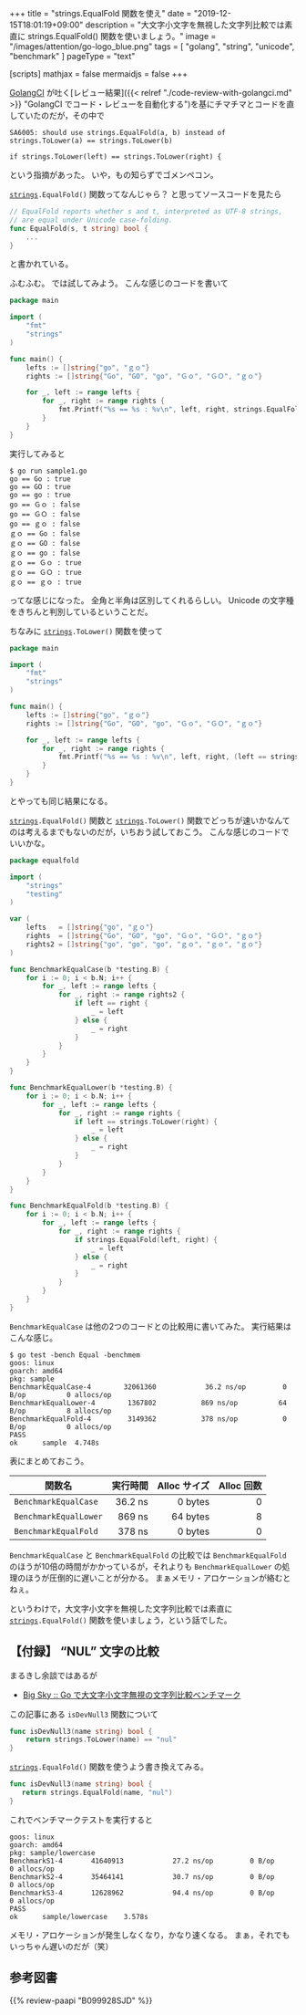+++
title = "strings.EqualFold 関数を使え"
date =  "2019-12-15T18:01:19+09:00"
description = "大文字小文字を無視した文字列比較では素直に strings.EqualFold() 関数を使いましょう。"
image = "/images/attention/go-logo_blue.png"
tags = [ "golang", "string", "unicode", "benchmark" ]
pageType = "text"

[scripts]
  mathjax = false
  mermaidjs = false
+++

[GolangCI] が吐く[レビュー結果]({{< relref "./code-review-with-golangci.md" >}} "GolangCI でコード・レビューを自動化する")を基にチマチマとコードを直していたのだが，その中で

```text
SA6005: should use strings.EqualFold(a, b) instead of strings.ToLower(a) == strings.ToLower(b)

if strings.ToLower(left) == strings.ToLower(right) {
```

という指摘があった。
いや，もの知らずでゴメンペコン。

[`strings`]`.EqualFold()` 関数ってなんじゃら？ と思ってソースコードを見たら

```go
// EqualFold reports whether s and t, interpreted as UTF-8 strings,
// are equal under Unicode case-folding.
func EqualFold(s, t string) bool {
    ...
}
```

と書かれている。

ふむふむ。
では試してみよう。
こんな感じのコードを書いて

```go
package main

import (
	"fmt"
	"strings"
)

func main() {
	lefts := []string{"go", "ｇｏ"}
	rights := []string{"Go", "GO", "go", "Ｇｏ", "ＧＯ", "ｇｏ"}

	for _, left := range lefts {
		for _, right := range rights {
			fmt.Printf("%s == %s : %v\n", left, right, strings.EqualFold(left, right))
		}
	}
}
```

実行してみると

```text
$ go run sample1.go 
go == Go : true
go == GO : true
go == go : true
go == Ｇｏ : false
go == ＧＯ : false
go == ｇｏ : false
ｇｏ == Go : false
ｇｏ == GO : false
ｇｏ == go : false
ｇｏ == Ｇｏ : true
ｇｏ == ＧＯ : true
ｇｏ == ｇｏ : true
```

ってな感じになった。
全角と半角は区別してくれるらしい。
Unicode の文字種をきちんと判別しているということだ。

ちなみに [`strings`]`.ToLower()` 関数を使って

```go {hl_lines=[14]}
package main

import (
	"fmt"
	"strings"
)

func main() {
	lefts := []string{"go", "ｇｏ"}
	rights := []string{"Go", "GO", "go", "Ｇｏ", "ＧＯ", "ｇｏ"}

	for _, left := range lefts {
		for _, right := range rights {
			fmt.Printf("%s == %s : %v\n", left, right, (left == strings.ToLower(right)))
		}
	}
}
```

とやっても同じ結果になる。

[`strings`]`.EqualFold()` 関数と [`strings`]`.ToLower()` 関数でどっちが速いかなんてのは考えるまでもないのだが，いちおう試しておこう。
こんな感じのコードでいいかな。

```go {hl_lines=[18, 32, 46]}
package equalfold

import (
	"strings"
	"testing"
)

var (
	lefts   = []string{"go", "ｇｏ"}
	rights  = []string{"Go", "GO", "go", "Ｇｏ", "ＧＯ", "ｇｏ"}
	rights2 = []string{"go", "go", "go", "ｇｏ", "ｇｏ", "ｇｏ"}
)

func BenchmarkEqualCase(b *testing.B) {
	for i := 0; i < b.N; i++ {
		for _, left := range lefts {
			for _, right := range rights2 {
				if left == right {
					_ = left
				} else {
					_ = right
				}
			}
		}
	}
}

func BenchmarkEqualLower(b *testing.B) {
	for i := 0; i < b.N; i++ {
		for _, left := range lefts {
			for _, right := range rights {
				if left == strings.ToLower(right) {
					_ = left
				} else {
					_ = right
				}
			}
		}
	}
}

func BenchmarkEqualFold(b *testing.B) {
	for i := 0; i < b.N; i++ {
		for _, left := range lefts {
			for _, right := range rights {
				if strings.EqualFold(left, right) {
					_ = left
				} else {
					_ = right
				}
			}
		}
	}
}
```

`BenchmarkEqualCase` は他の2つのコードとの比較用に書いてみた。
実行結果はこんな感じ。

```text
$ go test -bench Equal -benchmem
goos: linux
goarch: amd64
pkg: sample
BenchmarkEqualCase-4    	32061360	        36.2 ns/op	       0 B/op	       0 allocs/op
BenchmarkEqualLower-4   	 1367802	       869 ns/op	      64 B/op	       8 allocs/op
BenchmarkEqualFold-4    	 3149362	       378 ns/op	       0 B/op	       0 allocs/op
PASS
ok  	sample	4.748s
```

表にまとめておこう。

| 関数名                | 実行時間 | Alloc サイズ | Alloc 回数 |
| --------------------- | --------:| ------------:| ----------:|
| `BenchmarkEqualCase`  |  36.2 ns |      0 bytes |          0 |
| `BenchmarkEqualLower` |   869 ns |     64 bytes |          8 |
| `BenchmarkEqualFold`  |   378 ns |      0 bytes |          0 |

`BenchmarkEqualCase` と `BenchmarkEqualFold` の比較では `BenchmarkEqualFold` のほうが10倍の時間がかかっているが，それよりも `BenchmarkEqualLower` の処理のほうが圧倒的に遅いことが分かる。
まぁメモリ・アロケーションが絡むとねぇ。

というわけで，大文字小文字を無視した文字列比較では素直に [`strings`]`.EqualFold()` 関数を使いましょう，という話でした。

## 【付録】 “NUL” 文字の比較

まるきし余談ではあるが

- [Big Sky :: Go で大文字小文字無視の文字列比較ベンチマーク](https://mattn.kaoriya.net/software/lang/go/20190806152526.htm)

この記事にある `isDevNull3` 関数について

```go
func isDevNull3(name string) bool {
    return strings.ToLower(name) == "nul"
}
```

 [`strings`]`.EqualFold()` 関数を使うよう書き換えてみる。

 ```go {hl_lines=[2]}
 func isDevNull3(name string) bool {
 	return strings.EqualFold(name, "nul")
 }
 ```

これでベンチマークテストを実行すると

```text
goos: linux
goarch: amd64
pkg: sample/lowercase
BenchmarkS1-4   	41640913	        27.2 ns/op	       0 B/op	       0 allocs/op
BenchmarkS2-4   	35464141	        30.7 ns/op	       0 B/op	       0 allocs/op
BenchmarkS3-4   	12628962	        94.4 ns/op	       0 B/op	       0 allocs/op
PASS
ok  	sample/lowercase	3.578s
```

メモリ・アロケーションが発生しなくなり，かなり速くなる。
まぁ，それでもいっちゃん遅いのだが（笑）

[Go]: https://golang.org/ "The Go Programming Language"
[Go 言語]: https://golang.org/ "The Go Programming Language"
[GolangCI]: https://golangci.com/ "Automated code review for Go"
[`strings`]: https://golang.org/pkg/strings/ "strings - The Go Programming Language"

## 参考図書

{{% review-paapi "B099928SJD" %}} <!-- プログラミング言語Go -->
